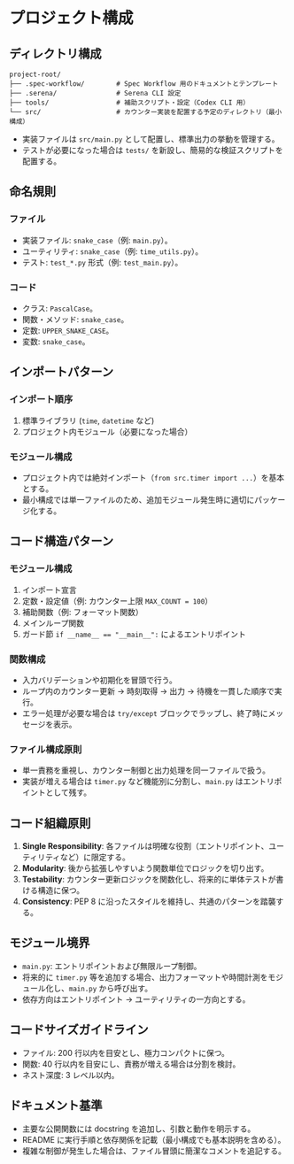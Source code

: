 # プロジェクト構成

## ディレクトリ構成

```
project-root/
├── .spec-workflow/        # Spec Workflow 用のドキュメントとテンプレート
├── .serena/               # Serena CLI 設定
├── tools/                 # 補助スクリプト・設定（Codex CLI 用）
└── src/                   # カウンター実装を配置する予定のディレクトリ（最小構成）
```

- 実装ファイルは `src/main.py` として配置し、標準出力の挙動を管理する。
- テストが必要になった場合は `tests/` を新設し、簡易的な検証スクリプトを配置する。

## 命名規則

### ファイル
- 実装ファイル: `snake_case`（例: `main.py`）。
- ユーティリティ: `snake_case`（例: `time_utils.py`）。
- テスト: `test_*.py` 形式（例: `test_main.py`）。

### コード
- クラス: `PascalCase`。
- 関数・メソッド: `snake_case`。
- 定数: `UPPER_SNAKE_CASE`。
- 変数: `snake_case`。

## インポートパターン

### インポート順序
1. 標準ライブラリ (`time`, `datetime` など)
2. プロジェクト内モジュール（必要になった場合）

### モジュール構成
- プロジェクト内では絶対インポート（`from src.timer import ...`）を基本とする。
- 最小構成では単一ファイルのため、追加モジュール発生時に適切にパッケージ化する。

## コード構造パターン

### モジュール構成
1. インポート宣言
2. 定数・設定値（例: カウンター上限 `MAX_COUNT = 100`）
3. 補助関数（例: フォーマット関数）
4. メインループ関数
5. ガード節 `if __name__ == "__main__":` によるエントリポイント

### 関数構成
- 入力バリデーションや初期化を冒頭で行う。
- ループ内のカウンター更新 → 時刻取得 → 出力 → 待機を一貫した順序で実行。
- エラー処理が必要な場合は `try/except` ブロックでラップし、終了時にメッセージを表示。

### ファイル構成原則
- 単一責務を重視し、カウンター制御と出力処理を同一ファイルで扱う。
- 実装が増える場合は `timer.py` など機能別に分割し、`main.py` はエントリポイントとして残す。

## コード組織原則
1. **Single Responsibility**: 各ファイルは明確な役割（エントリポイント、ユーティリティなど）に限定する。
2. **Modularity**: 後から拡張しやすいよう関数単位でロジックを切り出す。
3. **Testability**: カウンター更新ロジックを関数化し、将来的に単体テストが書ける構造に保つ。
4. **Consistency**: PEP 8 に沿ったスタイルを維持し、共通のパターンを踏襲する。

## モジュール境界
- `main.py`: エントリポイントおよび無限ループ制御。
- 将来的に `timer.py` 等を追加する場合、出力フォーマットや時間計測をモジュール化し、`main.py` から呼び出す。
- 依存方向はエントリポイント → ユーティリティの一方向とする。

## コードサイズガイドライン
- ファイル: 200 行以内を目安とし、極力コンパクトに保つ。
- 関数: 40 行以内を目安にし、責務が増える場合は分割を検討。
- ネスト深度: 3 レベル以内。

## ドキュメント基準
- 主要な公開関数には docstring を追加し、引数と動作を明示する。
- README に実行手順と依存関係を記載（最小構成でも基本説明を含める）。
- 複雑な制御が発生した場合は、ファイル冒頭に簡潔なコメントを追記する。
